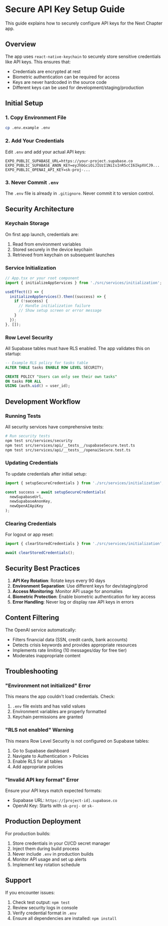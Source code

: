 # Secure API Key Setup Guide

This guide explains how to securely configure API keys for the Next Chapter app.

## Overview

The app uses `react-native-keychain` to securely store sensitive credentials like API keys. This ensures that:
- Credentials are encrypted at rest
- Biometric authentication can be required for access
- Keys are never hardcoded in the source code
- Different keys can be used for development/staging/production

## Initial Setup

### 1. Copy Environment File

```bash
cp .env.example .env
```

### 2. Add Your Credentials

Edit `.env` and add your actual API keys:

```env
EXPO_PUBLIC_SUPABASE_URL=https://your-project.supabase.co
EXPO_PUBLIC_SUPABASE_ANON_KEY=eyJhbGciOiJIUzI1NiIsInR5cCI6IkpXVCJ9...
EXPO_PUBLIC_OPENAI_API_KEY=sk-proj-...
```

### 3. Never Commit `.env`

The `.env` file is already in `.gitignore`. Never commit it to version control.

## Security Architecture

### Keychain Storage

On first app launch, credentials are:
1. Read from environment variables
2. Stored securely in the device keychain
3. Retrieved from keychain on subsequent launches

### Service Initialization

```typescript
// App.tsx or your root component
import { initializeAppServices } from './src/services/initialization';

useEffect(() => {
  initializeAppServices().then((success) => {
    if (!success) {
      // Handle initialization failure
      // Show setup screen or error message
    }
  });
}, []);
```

### Row Level Security

All Supabase tables must have RLS enabled. The app validates this on startup:

```sql
-- Example RLS policy for tasks table
ALTER TABLE tasks ENABLE ROW LEVEL SECURITY;

CREATE POLICY "Users can only see their own tasks" 
ON tasks FOR ALL 
USING (auth.uid() = user_id);
```

## Development Workflow

### Running Tests

All security services have comprehensive tests:

```bash
# Run security tests
npm test src/services/security
npm test src/services/api/__tests__/supabaseSecure.test.ts
npm test src/services/api/__tests__/openaiSecure.test.ts
```

### Updating Credentials

To update credentials after initial setup:

```typescript
import { setupSecureCredentials } from './src/services/initialization';

const success = await setupSecureCredentials(
  newSupabaseUrl,
  newSupabaseAnonKey,
  newOpenAIApiKey
);
```

### Clearing Credentials

For logout or app reset:

```typescript
import { clearStoredCredentials } from './src/services/initialization';

await clearStoredCredentials();
```

## Security Best Practices

1. **API Key Rotation**: Rotate keys every 90 days
2. **Environment Separation**: Use different keys for dev/staging/prod
3. **Access Monitoring**: Monitor API usage for anomalies
4. **Biometric Protection**: Enable biometric authentication for key access
5. **Error Handling**: Never log or display raw API keys in errors

## Content Filtering

The OpenAI service automatically:
- Filters financial data (SSN, credit cards, bank accounts)
- Detects crisis keywords and provides appropriate resources
- Implements rate limiting (10 messages/day for free tier)
- Moderates inappropriate content

## Troubleshooting

### "Environment not initialized" Error

This means the app couldn't load credentials. Check:
1. `.env` file exists and has valid values
2. Environment variables are properly formatted
3. Keychain permissions are granted

### "RLS not enabled" Warning

This means Row Level Security is not configured on Supabase tables:
1. Go to Supabase dashboard
2. Navigate to Authentication > Policies
3. Enable RLS for all tables
4. Add appropriate policies

### "Invalid API key format" Error

Ensure your API keys match expected formats:
- Supabase URL: `https://[project-id].supabase.co`
- OpenAI Key: Starts with `sk-proj-` or `sk-`

## Production Deployment

For production builds:

1. Store credentials in your CI/CD secret manager
2. Inject them during build process
3. Never include `.env` in production builds
4. Monitor API usage and set up alerts
5. Implement key rotation schedule

## Support

If you encounter issues:
1. Check test output: `npm test`
2. Review security logs in console
3. Verify credential format in `.env`
4. Ensure all dependencies are installed: `npm install`